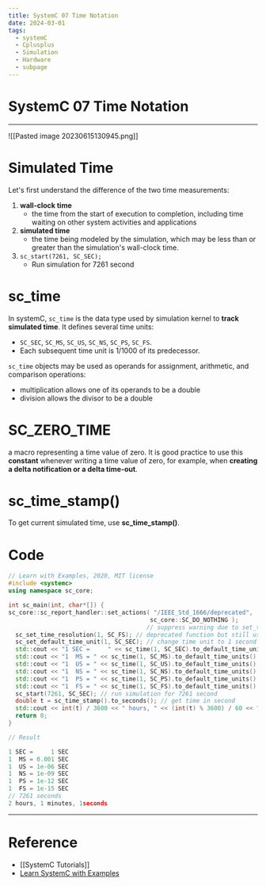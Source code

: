 ```yaml
---
title: SystemC 07 Time Notation
date: 2024-03-01
tags:
  - systemC
  - Cplusplus
  - Simulation
  - Hardware
  - subpage
---
```

# SystemC 07 Time Notation

---


![[Pasted image 20230615130945.png]]

# Simulated Time

Let's first understand the difference of the two time measurements:
1. **wall-clock time**
	- the time from the start of execution to completion, including time waiting on other system activities and applications
2. **simulated time**
	- the time being modeled by the simulation, which may be less than or greater than the simulation's wall-clock time.
3. `sc_start(7261, SC_SEC);`
	- Run simulation for 7261 second

# sc_time

In systemC, `sc_time` is the data type used by simulation kernel to **track simulated time**. It defines several time units:
- `SC_SEC`, `SC_MS`, `SC_US`, `SC_NS`, `SC_PS`, `SC_FS`. 
- Each subsequent time unit is 1/1000 of its predecessor.

`sc_time` objects may be used as operands for assignment, arithmetic, and comparison operations:
- multiplication allows one of its operands to be a double
- division allows the divisor to be a double

# SC_ZERO_TIME

a macro representing a time value of zero. It is good practice to use this **constant** whenever writing a time value of zero, for example, when **creating a delta notification or a delta time-out**.

# sc_time_stamp()

To get current simulated time, use **sc_time_stamp()**.

# Code

```cpp
// Learn with Examples, 2020, MIT license
#include <systemc>
using namespace sc_core;

int sc_main(int, char*[]) {
sc_core::sc_report_handler::set_actions( "/IEEE_Std_1666/deprecated",
                                        sc_core::SC_DO_NOTHING ); 
                                       // suppress warning due to set_time_resolution
  sc_set_time_resolution(1, SC_FS); // deprecated function but still useful, default is 1 PS
  sc_set_default_time_unit(1, SC_SEC); // change time unit to 1 second
  std::cout << "1 SEC =     " << sc_time(1, SC_SEC).to_default_time_units() << " SEC"<< std::endl;
  std::cout << "1  MS = " << sc_time(1, SC_MS).to_default_time_units()  << " SEC"<< std::endl;
  std::cout << "1  US = " << sc_time(1, SC_US).to_default_time_units()  << " SEC"<< std::endl;
  std::cout << "1  NS = " << sc_time(1, SC_NS).to_default_time_units()  << " SEC"<< std::endl;
  std::cout << "1  PS = " << sc_time(1, SC_PS).to_default_time_units()  << " SEC"<< std::endl;
  std::cout << "1  FS = " << sc_time(1, SC_FS).to_default_time_units()  << " SEC"<< std::endl;
  sc_start(7261, SC_SEC); // run simulation for 7261 second
  double t = sc_time_stamp().to_seconds(); // get time in second
  std::cout << int(t) / 3600 << " hours, " << (int(t) % 3600) / 60 << " minutes, " << (int(t) % 60) << "seconds" << std::endl;
  return 0;
}

// Result

1 SEC =     1 SEC
1  MS = 0.001 SEC
1  US = 1e-06 SEC
1  NS = 1e-09 SEC
1  PS = 1e-12 SEC
1  FS = 1e-15 SEC
// 7261 seconds
2 hours, 1 minutes, 1seconds

```

---

# Reference

- [[SystemC Tutorials]]
- [Learn SystemC with Examples](https://www.learnwithexamples.com/)